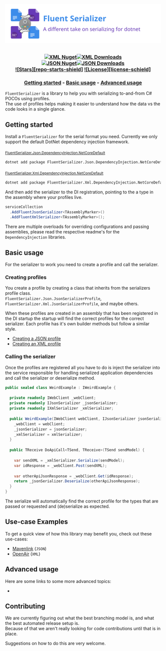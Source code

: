 [//]: # (Header)

[package-url-xml]: https://www.nuget.org/packages/FluentSerializer.Xml/
[package-shield-v-xml]: https://img.shields.io/nuget/v/FluentSerializer.Xml.svg?style=flat-square
[package-shield-d-xml]: https://img.shields.io/nuget/dt/FluentSerializer.Xml.svg?style=flat-square
[package-url-json]: https://www.nuget.org/packages/FluentSerializer.Json/
[package-shield-v-json]: https://img.shields.io/nuget/v/FluentSerializer.Json.svg?style=flat-square
[package-shield-d-json]: https://img.shields.io/nuget/dt/FluentSerializer.Json.svg?style=flat-square

[license-url]: https://github.com/Marvin-Brouwer/FluentSerializer/blob/main/License.md#readme
[license-shield]: https://img.shields.io/badge/license-Apache--2.0-blue.svg?style=flat-square
[repo-stars-url]: https://github.com/Marvin-Brouwer/FluentSerializer/stargazers
[repo-stars-shield]: https://img.shields.io/github/stars/Marvin-Brouwer/FluentSerializer.svg?color=brightgreen&style=flat-square

<h1 align="center">

  [![Fluent Serializer](./doc/logo/Banner.optimized.svg?token=GHSAT0AAAAAABNT2E5XSKNFQBQT2XRIDGS6YPD3THA)](#Readme)

</h1>

<h3 align="center">

  [![XML Nuget][package-shield-v-xml]![XML Downloads][package-shield-d-xml]][package-url-xml]  
  [![JSON Nuget][package-shield-v-json]![JSON Downloads][package-shield-d-Json]][package-url-json]  
  [![Stars][repo-starts-shield]][repo-stars-url] [![License][license-schield]][license-url] 

</h3>

[//]: # (TOC)

<h3 align="center">
  
  [Getting started](#GettingStarted) - 
  [Basic usage](#BasicUsage) - 
  [Advanced usage](#AdvancedUsage)

</h3>

[//]: # (Introduction)
`FluentSerializer` is a library to help you with serializing to-and-from C# POCOs using profiles.  
The use of profiles helps making it easier to understand how the data vs the code looks in a single glance.

[//]: # (GettingStarted)
[json-di-dotnet-readme]: https://github.com/Marvin-Brouwer/FluentSerializer/tree/main/src/FluentSerializer.Json.DependencyInjection.NetCoreDefault#readme
[xml-di-dotnet-readme]: https://github.com/Marvin-Brouwer/FluentSerializer/tree/main/src/FluentSerializer.Xml.DependencyInjection.NetCoreDefault#readme
## Getting started

Install a `FluentSerializer` for the serial format you need. Currently we only support the default DotNet dependency injection framework. 

<sub>[FluentSerializer.Json.DependencyInjection.NetCoreDefault][json-di-dotnet-readme]</sub>
```txt
dotnet add package FluentSerializer.Json.DependencyInjection.NetCoreDefault
```  
<sub>[FluentSerializer.Xml.DependencyInjection.NetCoreDefault][xml-di-dotnet-readme]</sub>
```txt
dotnet add package FluentSerializer.Xml.DependencyInjection.NetCoreDefault
```

And then add the serializer to the DI registration, pointing to the a type in the assembly where your profiles live.
```csharp
serviceCollection
  .AddFluentJsonSerializer<TAssemblyMarker>()
  .AddFluentXmlSerializer<TAssemblyMarker>();
```
There are multiple overloads for overriding configurations and passing assemblies, please read the respective readme's for the `DependencyInjection` libraries.

[//]: # (BasicUsage)
## Basic usage

For the serializer to work you need to create a profile and call the serializer.

### Creating profiles
You create a profile by creating a class that inherits from the serializers profile class.  
`FluentSerializer.Json.JsonSerializerProfile`, `FluentSerializer.Xml.JsonSerializerProfile`, and maybe others.  
 
When these profiles are created in an assembly that has been registered in the DI startup the startup will find the correct profiles for the correct serializer. Each profile has it's own builder methods but follow a similar style.  
<!--  todo create profile readme's -->
- [Creating a JSON profile](https://github.com/Marvin-Brouwer/FluentSerializer/tree/main/src/FluentSerializer.Json#CreatingProfile)
- [Creating an XML profile](https://github.com/Marvin-Brouwer/FluentSerializer/tree/main/src/FluentSerializer.Xml#CreatingProfile)

### Calling the serializer
Once the profiles are registered all you have to do is inject the serializer into the service responsible for handling serialized application dependencies and call the serializer or deserialize method.
```csharp
public sealed class WeirdExample : IWeirdExample {

  private readonly IWebClient _webClient;
  private readonly IJsonSerializer _jsonSerializer;
  private readonly IXmlSerializer _xmlSerializer;

  public WeirdExample(IWebClient webClient, IJsonSerializer jsonSerializer, IXmlSerializer xmlSerializer) {
    _webClient = webClient;
    _jsonSerializer = jsonSerializer;
    _xmlSerializer = xmlSerializer;
  }

  public TReceive DoApiCall<TSend, TReceive>(TSend sendModel) {

    var sendXML = _xmlSerializer.Serialize(sendModel);
    var idResponse = _webClient.Post(sendXML);

    var otherApiJsonResponse = _webClient.Get(idResponse);
    return _jsonSerializer.Deserialize(otherApiJsonResponse);
  }
}
```
The serialize will automatically find the correct profile for the types that are passed or requested and (de)serialize as expected.

[//]: # (UseCaseExamples)
## Use-case Examples

To get a quick view of how this library may benefit you, check out these use-cases:

- [Mavenlink](https://github.com/Marvin-Brouwer/FluentSerializer/tree/main/src/FluentSerializer.UseCase.Mavenlink#readme) (`JSON`)
- [OpenAir](https://github.com/Marvin-Brouwer/FluentSerializer/tree/main/src/FluentSerializer.UseCase.OpenAir#readme) (`XML`)

[//]: # (AdvancedUsage)
## Advanced usage

Here are some links to some more advanced topics:

- 

[//]: # (Misc)
## Contributing
We are currently figuring out what the best branching model is, and what the best automated release setup is.  
Because of that we aren't really looking for code contributions until that is in place.  
  
Suggestions on how to do this are very welcome.  